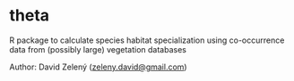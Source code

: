 # theta

R package to calculate species habitat specialization using co-occurrence data from (possibly large) vegetation databases

Author: David Zelený (zeleny.david@gmail.com)
